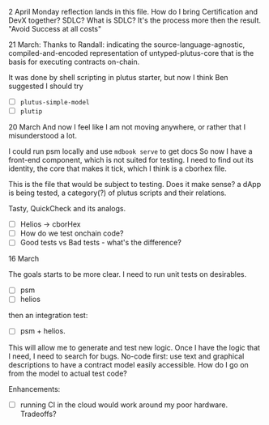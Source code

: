 2 April
Monday reflection lands in this file.
How do I bring Certification and DevX together?
SDLC? What is SDLC? 
It's the process more then the result. 
"Avoid Success at all costs"

21 March:
Thanks to Randall:
indicating the source-language-agnostic, compiled-and-encoded representation of untyped-plutus-core that is the basis for executing contracts on-chain.

It was done by shell scripting in plutus starter, but now I think Ben suggested I should try 
- [ ] `plutus-simple-model` 
- [ ] `plutip`

20 March
And now I feel like I am not moving anywhere, or rather that I misunderstood a lot.

I could run psm locally and use `mdbook serve` to get docs
So now I have a front-end component, which is not suited for testing.
I need to find out its identity, the core that makes it tick, which I think is a cborhex file.

This is the file that would be subject to testing. Does it make sense? a dApp is being tested, a category(?) of plutus scripts and their relations. 

Tasty, QuickCheck and its analogs.

- [ ] Helios -> cborHex
- [ ] How do we test onchain code?
- [ ] Good tests vs Bad tests - what's the difference?

16 March

The goals starts to be more clear. 
I need to run unit tests on desirables. 

- [ ] psm
- [ ] helios

then an integration test:

- [ ] psm + helios.

This will allow me to generate and test new logic.
Once I have the logic that I need, I need to search for bugs. 
No-code first: use text and graphical descriptions to have a contract model easily accessible.
How do I go on from the model to actual test code?

Enhancements: 
- [ ] running CI in the cloud would work around my poor hardware. Tradeoffs?


